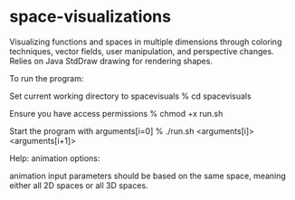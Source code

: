 # space-visualizations

Visualizing functions and spaces in multiple dimensions through coloring techniques, vector fields, user manipulation, and perspective changes. Relies on Java StdDraw drawing for rendering shapes.

To run the program:

Set current working directory to spacevisuals
% cd spacevisuals

Ensure you have access permissions
% chmod +x run.sh

Start the program with arguments[i=0]
% ./run.sh <arguments[i]> <arguments[i+1]>

Help:
animation options:

animation input parameters should be based on the same space, meaning either all 2D spaces or all 3D spaces.